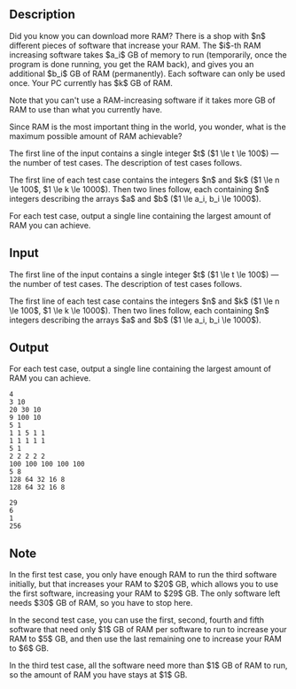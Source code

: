 ## Description

<div><p>Did you know you can download more RAM? There is a shop with $n$ different pieces of software that increase your RAM. The $i$-th RAM increasing software takes $a_i$ GB of memory to run (<span class="tex-font-style-bf">temporarily, once the program is done running, you get the RAM back</span>), and gives you an additional $b_i$ GB of RAM (permanently). <span class="tex-font-style-bf">Each software can only be used once.</span> Your PC currently has $k$ GB of RAM.</p><p>Note that you can't use a RAM-increasing software if it takes more GB of RAM to use than what you currently have.</p><p>Since RAM is the most important thing in the world, you wonder, what is the maximum possible amount of RAM achievable?</p></div><div class="input-specification"><p>The first line of the input contains a single integer $t$ ($1 \le t \le 100$) — the number of test cases. The description of test cases follows.</p><p>The first line of each test case contains the integers $n$ and $k$ ($1 \le n \le 100$, $1 \le k \le 1000$). Then two lines follow, each containing $n$ integers describing the arrays $a$ and $b$ ($1 \le a_i, b_i \le 1000$).</p></div><div class="output-specification"><p>For each test case, output a single line containing the largest amount of RAM you can achieve.</p></div>

## Input

<p>The first line of the input contains a single integer $t$ ($1 \le t \le 100$) — the number of test cases. The description of test cases follows.</p><p>The first line of each test case contains the integers $n$ and $k$ ($1 \le n \le 100$, $1 \le k \le 1000$). Then two lines follow, each containing $n$ integers describing the arrays $a$ and $b$ ($1 \le a_i, b_i \le 1000$).</p>

## Output

<p>For each test case, output a single line containing the largest amount of RAM you can achieve.</p>





```input1|2,3,4,8,9,10
4
3 10
20 30 10
9 100 10
5 1
1 1 5 1 1
1 1 1 1 1
5 1
2 2 2 2 2
100 100 100 100 100
5 8
128 64 32 16 8
128 64 32 16 8
```




```output1
29
6
1
256
```



## Note

<p>In the first test case, you only have enough RAM to run the third software initially, but that increases your RAM to $20$ GB, which allows you to use the first software, increasing your RAM to $29$ GB. The only software left needs $30$ GB of RAM, so you have to stop here.</p><p>In the second test case, you can use the first, second, fourth and fifth software that need only $1$ GB of RAM per software to run to increase your RAM to $5$ GB, and then use the last remaining one to increase your RAM to $6$ GB.</p><p>In the third test case, all the software need more than $1$ GB of RAM to run, so the amount of RAM you have stays at $1$ GB.</p>
